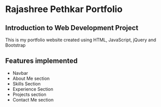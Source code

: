 # Rajashree Pethkar Portfolio
## Introduction to Web Development Project

This is my portfolio website created using HTML, JavaScript, jQuery and Bootstrap

## Features implemented
- Navbar
- About Me section
- Skills Section
- Experience Section
- Projects section
- Contact Me section